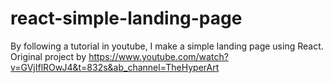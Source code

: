 # react-simple-landing-page
 By following a tutorial in youtube, I make a simple landing page using React.
Original project by https://www.youtube.com/watch?v=GVjIflROwJ4&t=832s&ab_channel=TheHyperArt

